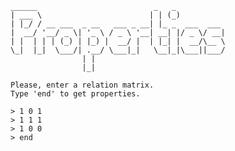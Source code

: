     ______                          _   _           
    | ___ \                        | | (_)          
    | |_/ / __ ___  _ __   ___ _ __| |_ _  ___  ___ 
    |  __/ '__/ _ \| '_ \ / _ \ '__| __| |/ _ \/ __|
    | |  | | | (_) | |_) |  __/ |  | |_| |  __/\__ \
    \_|  |_|  \___/| .__/ \___|_|   \__|_|\___||___/
                    | |                              
                    |_|                              

    Please, enter a relation matrix. 
    Type 'end' to get properties.

    > 1 0 1
    > 1 1 1
    > 1 0 0
    > end